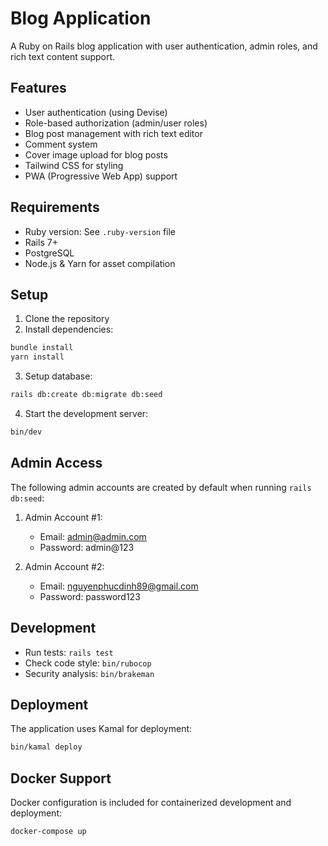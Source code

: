# Blog Application

A Ruby on Rails blog application with user authentication, admin roles, and rich text content support.

## Features

- User authentication (using Devise)
- Role-based authorization (admin/user roles)
- Blog post management with rich text editor
- Comment system
- Cover image upload for blog posts
- Tailwind CSS for styling
- PWA (Progressive Web App) support

## Requirements

- Ruby version: See `.ruby-version` file
- Rails 7+
- PostgreSQL
- Node.js & Yarn for asset compilation

## Setup

1. Clone the repository
2. Install dependencies:
```bash
bundle install
yarn install
```

3. Setup database:
```bash
rails db:create db:migrate db:seed
```

4. Start the development server:
```bash
bin/dev
```

## Admin Access

The following admin accounts are created by default when running `rails db:seed`:

1. Admin Account #1:
   - Email: admin@admin.com
   - Password: admin@123

2. Admin Account #2:
   - Email: nguyenphucdinh89@gmail.com
   - Password: password123

## Development

- Run tests: `rails test`
- Check code style: `bin/rubocop`
- Security analysis: `bin/brakeman`

## Deployment

The application uses Kamal for deployment:

```bash
bin/kamal deploy
```

## Docker Support

Docker configuration is included for containerized development and deployment:

```bash
docker-compose up
